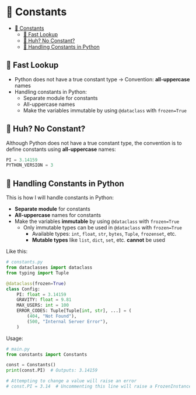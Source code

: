 # 🗿 Constants

- [🗿 Constants](#-constants)
  - [👀 Fast Lookup](#-fast-lookup)
  - [🤯 Huh? No Constant?](#-huh-no-constant)
  - [💆 Handling Constants in Python](#-handling-constants-in-python)

## 👀 Fast Lookup

- Python does not have a true constant type -> Convention: **all-uppercase** names
- Handling constants in Python:
  - Separate module for constants
  - All-uppercase names
  - Make the variables immutable by using `@dataclass` with `frozen=True`

## 🤯 Huh? No Constant?

Although Python does not have a true constant type, the convention is to define constants using **all-uppercase** names:

```python
PI = 3.14159
PYTHON_VERSION = 3
```

## 💆 Handling Constants in Python

This is how I will handle constants in Python:

- **Separate module** for constants
- **All-uppercase** names for constants
- Make the variables **immutable** by using `@dataclass` with `frozen=True`
  - Only immutable types can be used in `@dataclass` with `frozen=True`
    - Available types: `int`, `float`, `str`, `bytes`, `Tuple`, `frozenset`, etc.
    - **Mutable types** like `list`, `dict`, `set`, etc. **cannot** be used

Like this:

```python
# constants.py
from dataclasses import dataclass
from typing import Tuple

@dataclass(frozen=True)
class Config:
    PI: float = 3.14159
    GRAVITY: float = 9.81
    MAX_USERS: int = 100
    ERROR_CODES: Tuple[Tuple[int, str], ...] = (
        (404, "Not Found"),
        (500, "Internal Server Error"),
    )

```

Usage:

```python
# main.py
from constants import Constants

const = Constants()
print(const.PI)  # Outputs: 3.14159

# Attempting to change a value will raise an error
# const.PI = 3.14  # Uncommenting this line will raise a FrozenInstanceError
```
